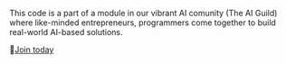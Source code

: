 <!-- @format -->

This code is a part of a module in our vibrant AI comunity (The AI Guild) where like-minded entrepreneurs, programmers come together to build real-world AI-based solutions.

🚀[Join today](https://www.skool.com/vincibits/about)
